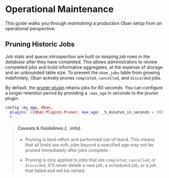 # Operational Maintenance

This guide walks you through *maintaining* a production Oban setup from an operational
perspective.

## Pruning Historic Jobs

Job stats and queue introspection are built on *keeping job rows in the database* after they have
completed. This allows administrators to review completed jobs and build informative aggregates,
at the expense of storage and an unbounded table size. To prevent the `oban_jobs` table from
growing indefinitely, Oban actively prunes `completed`, `cancelled`, and `discarded` jobs.

By default, the [pruner plugin](`Oban.Plugins.Pruner`) retains jobs for 60 seconds. You can
configure a longer retention period by providing a `:max_age` in seconds to the pruner plugin.

```elixir
config :my_app, Oban,
  plugins: [{Oban.Plugins.Pruner, max_age: _5_minutes_in_seconds = 300}],
  # ...
```

> #### Caveats & Guidelines {: .info}
>
> * Pruning is best-effort and performed out-of-band. This means that all limits are soft; jobs
> beyond a specified age may not be pruned immediately after jobs complete.
>
> * Pruning is only applied to jobs that are `completed`, `cancelled`, or `discarded`. It'll never
> delete a new job, a scheduled job, or a job that failed and will be retried.
